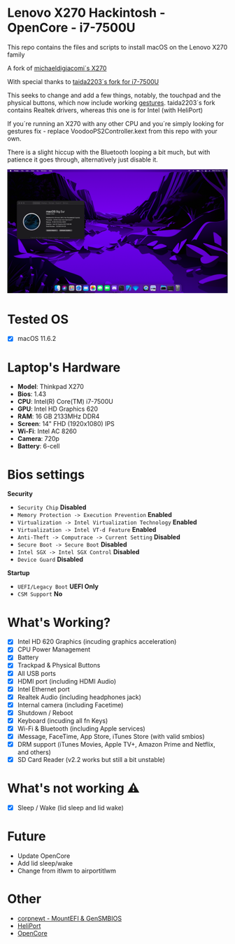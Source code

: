 # Lenovo X270 Hackintosh - OpenCore - i7-7500U
This repo contains the files and scripts to install macOS on the Lenovo X270 family

A fork of [michaeldigiacomi´s X270](https://github.com/michaeldigiacomi/Lenovo-X270-Hackintosh-OpenCore)

With special thanks to [taida2203´s fork for i7-7500U](https://github.com/taida2203/Lenovo-X270-Hackintosh-OpenCore)

This seeks to change and add a few things, notably, the touchpad and the physical buttons, which now include working [gestures](Images/gestures.gif). taida2203´s fork contains Realtek drivers, whereas this one is for Intel (with HeliPort)

If you´re running an X270 with any other CPU and you´re simply looking for gestures fix - replace VoodooPS2Controller.kext from this repo with your own.


There is a slight hiccup with the Bluetooth looping a bit much, but with patience it goes through, alternatively just disable it.



![X270](Images/a-screen.png)

# Tested OS
- [x] macOS 11.6.2

# Laptop's Hardware
- <b>Model</b>: Thinkpad X270
- <b>Bios</b>: 1.43
- <b>CPU</b>: Intel(R) Core(TM) i7-7500U
- <b>GPU</b>: Intel HD Graphics 620
- <b>RAM</b>: 16 GB 2133MHz DDR4
- <b>Screen</b>: 14" FHD (1920x1080) IPS
- <b>Wi-Fi</b>: Intel AC 8260
- <b>Camera</b>: 720p
- <b>Battery</b>: 6-cell 

# Bios settings

<b>Security</b>
- `Security Chip` **Disabled**
- `Memory Protection -> Execution Prevention` **Enabled**
- `Virtualization -> Intel Virtualization Technology` **Enabled**
- `Virtualization -> Intel VT-d Feature` **Enabled**
- `Anti-Theft -> Computrace -> Current Setting` **Disabled**
- `Secure Boot -> Secure Boot` **Disabled**
- `Intel SGX -> Intel SGX Control` **Disabled**
- `Device Guard` **Disabled**

<b>Startup</b>
- `UEFI/Legacy Boot` **UEFI Only**
- `CSM Support` **No**

# What's Working?
- [x] Intel HD 620 Graphics (incuding graphics acceleration)
- [x] CPU Power Management
- [x] Battery
- [x] Trackpad & Physical Buttons
- [x] All USB ports
- [x] HDMI port (including HDMI Audio)
- [x] Intel Ethernet port
- [x] Realtek Audio (including headphones jack)
- [x] Internal camera (including Facetime)
- [x] Shutdown / Reboot 
- [x] Keyboard (incuding all fn Keys)
- [x] Wi-Fi & Bluetooth (including Apple services)
- [x] iMessage, FaceTime, App Store, iTunes Store (with valid smbios)
- [x] DRM support (iTunes Movies, Apple TV+, Amazon Prime and Netflix, and others)
- [x] SD Card Reader (v2.2 works but still a bit unstable)

# What's not working ⚠️
- [x] Sleep / Wake (lid sleep and lid wake)

# Future
- Update OpenCore
- Add lid sleep/wake
- Change from itlwm to airportitlwm

# Other
- [corpnewt - MountEFI & GenSMBIOS](https://github.com/corpnewt)
- [HeliPort](https://github.com/OpenIntelWireless/HeliPort)
- [OpenCore](https://dortania.github.io/OpenCore-Install-Guide/)



